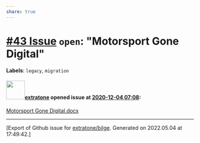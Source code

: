 ```yaml
---
share: true
---
```

# [\#43 Issue](https://github.com/extratone/bilge/issues/43) `open`: "Motorsport Gone Digital"
**Labels**: `legacy`, `migration`


#### <img src="https://avatars.githubusercontent.com/u/43663476?u=5047287ff0b8c3ce7f7e5858d204c9b3e57d8e44&v=4" width="50">[extratone](https://github.com/extratone) opened issue at [2020-12-04 07:08](https://github.com/extratone/bilge/issues/43):

[Motorsport Gone Digital.docx](https://github.com/extratone/bilge/files/5641066/Motorsport.Gone.Digital.docx)





-------------------------------------------------------------------------------



[Export of Github issue for [extratone/bilge](https://github.com/extratone/bilge). Generated on 2022.05.04 at 17:49:42.]
